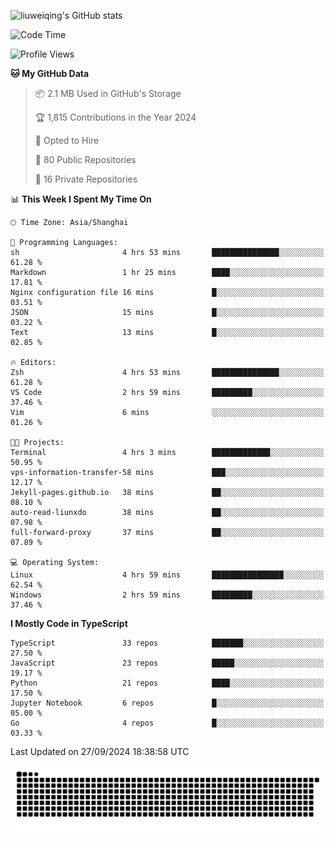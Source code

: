 ![liuweiqing's GitHub stats](https://github-readme-stats.vercel.app/api?username=14790897&show_icons=true&locale=cn&include_all_commits=true&count_private=true)

<!--START_SECTION:waka-->
![Code Time](http://img.shields.io/badge/Code%20Time-1%2C425%20hrs%201%20min-blue)

![Profile Views](http://img.shields.io/badge/Profile%20Views-29-blue)

**🐱 My GitHub Data** 

> 📦 2.1 MB Used in GitHub's Storage 
 > 
> 🏆 1,815 Contributions in the Year 2024
 > 
> 💼 Opted to Hire
 > 
> 📜 80 Public Repositories 
 > 
> 🔑 16 Private Repositories 
 > 
📊 **This Week I Spent My Time On** 

```text
🕑︎ Time Zone: Asia/Shanghai

💬 Programming Languages: 
sh                       4 hrs 53 mins       ███████████████░░░░░░░░░░   61.28 % 
Markdown                 1 hr 25 mins        ████░░░░░░░░░░░░░░░░░░░░░   17.81 % 
Nginx configuration file 16 mins             █░░░░░░░░░░░░░░░░░░░░░░░░   03.51 % 
JSON                     15 mins             █░░░░░░░░░░░░░░░░░░░░░░░░   03.22 % 
Text                     13 mins             █░░░░░░░░░░░░░░░░░░░░░░░░   02.85 % 

🔥 Editors: 
Zsh                      4 hrs 53 mins       ███████████████░░░░░░░░░░   61.28 % 
VS Code                  2 hrs 59 mins       █████████░░░░░░░░░░░░░░░░   37.46 % 
Vim                      6 mins              ░░░░░░░░░░░░░░░░░░░░░░░░░   01.26 % 

🐱‍💻 Projects: 
Terminal                 4 hrs 3 mins        █████████████░░░░░░░░░░░░   50.95 % 
vps-information-transfer-58 mins             ███░░░░░░░░░░░░░░░░░░░░░░   12.17 % 
Jekyll-pages.github.io   38 mins             ██░░░░░░░░░░░░░░░░░░░░░░░   08.10 % 
auto-read-liunxdo        38 mins             ██░░░░░░░░░░░░░░░░░░░░░░░   07.98 % 
full-forward-proxy       37 mins             ██░░░░░░░░░░░░░░░░░░░░░░░   07.89 % 

💻 Operating System: 
Linux                    4 hrs 59 mins       ████████████████░░░░░░░░░   62.54 % 
Windows                  2 hrs 59 mins       █████████░░░░░░░░░░░░░░░░   37.46 % 
```

**I Mostly Code in TypeScript** 

```text
TypeScript               33 repos            ███████░░░░░░░░░░░░░░░░░░   27.50 % 
JavaScript               23 repos            █████░░░░░░░░░░░░░░░░░░░░   19.17 % 
Python                   21 repos            ████░░░░░░░░░░░░░░░░░░░░░   17.50 % 
Jupyter Notebook         6 repos             █░░░░░░░░░░░░░░░░░░░░░░░░   05.00 % 
Go                       4 repos             █░░░░░░░░░░░░░░░░░░░░░░░░   03.33 % 
```




 Last Updated on 27/09/2024 18:38:58 UTC
<!--END_SECTION:waka-->

<picture>
  <source media="(prefers-color-scheme: dark)" srcset="https://raw.githubusercontent.com/14790897/14790897/output/github-contribution-grid-snake-dark.svg" />
  <source media="(prefers-color-scheme: light)" srcset="https://raw.githubusercontent.com/14790897/14790897/output/github-contribution-grid-snake.svg" />
  <img alt="github-snake" src="https://raw.githubusercontent.com/14790897/14790897/output/github-contribution-grid-snake.svg" />
</picture>
